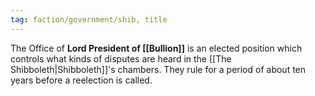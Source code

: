 ```yaml
---
tag: faction/government/shib, title
---
```

The Office of **Lord President of [[Bullion]]** is an elected position which controls what kinds of disputes are heard in the [[The Shibboleth|Shibboleth]]'s chambers. They rule for a period of about ten years before a reelection is called.